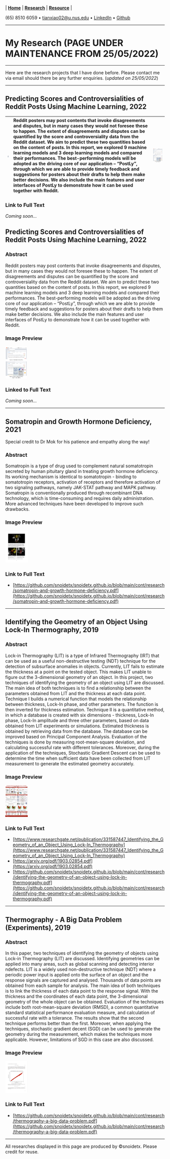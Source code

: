 |  **[Home](https://snoidetx.github.io)**  |  **[Research](https://snoidetx.github.io/research)**  |  **[Resource](https://snoidetx.github.io/resource)**  |

(65) 8510 6059 • tianxiao02@u.nus.edu • [LinkedIn](https://www.linkedin.com/in/tian-xiao-1202/) • [Github](https://github.com/snoidetx/)   

---

# My Research (PAGE UNDER MAINTENANCE FROM 25/05/2022)

---

Here are the research projects that I have done before. Please contact me via email should there be any further enquiries. (*updated on 25/05/2022*)

---

## Predicting Scores and Controversialities of Reddit Posts Using Machine Learning, 2022

| <img src="img/logos/logo-nus.png" width=75> | Reddit posters may post contents that invoke disagreements and disputes, but in many cases they would not foresee these to happen. The extent of disagreements and disputes can be quantified by the score and controversiality data from the Reddit dataset. We aim to predict these two quantities based on the content of posts. In this report, we explored 9 machine learning models and 3 deep learning models and compared their performances. The best-performing models will be adopted as the driving core of our application – “PostLy”, through which we are able to provide timely feedback and suggestions for posters about their drafts to help them make better decisions. We also include the main features and user interfaces of PostLy to demonstrate how it can be used together with Reddit. | <img src="/cont/research/img/predicting-scores-and-controversialities-of-reddit-posts-using-machine-learning.png"> |
| --- | :-- | --- |

### Link to Full Text
*Coming soon...*

## Predicting Scores and Controversialities of Reddit Posts Using Machine Learning, 2022
### Abstract
Reddit posters may post contents that invoke disagreements and disputes, but in many cases they would not foresee these to happen. The extent of disagreements and disputes can be quantified by the score and controversiality data from the Reddit dataset. We aim to predict these two quantities based on the content of posts. In this report, we explored 9 machine learning models and 3 deep learning models and compared their performances. The best-performing models will be adopted as the driving core of our application – “PostLy”, through which we are able to provide timely feedback and suggestions for posters about their drafts to help them make better decisions. We also include the main features and user interfaces of PostLy to demonstrate how it can be used together with Reddit.

### Image Preview
<img src="/cont/research/img/predicting-scores-and-controversialities-of-reddit-posts-using-machine-learning.png" height=100>

### Linked to Full Text
*Coming soon...*

---

## Somatropin and Growth Hormone Deficiency, 2021

Special credit to Dr Mok for his patience and empathy along the way! 

### Abstract
Somatropin is a type of drug used to complement natural somatotropin secreted by human pituitary gland in treating growth hormone deficiency. Its working mechanism is identical to somatotropin - binding to somatotropin receptors, activation of receptors and therefore activation of two signaling pathways, namely JAK-STAT pathway and MAPK pathway. Somatropin is conventionally produced through recombinant DNA technology, which is time-consuming and requires daily administration. More advanced techniques have been developed to improve such drawbacks.

### Image Preview
<img src="/cont/research/img/somatropin-and-growth-hormone-deficiency-1.PNG" height=100>

### Link to Full Text
- [https://github.com/snoidetx/snoidetx.github.io/blob/main/cont/research/somatropin-and-growth-hormone-deficiency.pdf](https://github.com/snoidetx/snoidetx.github.io/blob/main/cont/research/somatropin-and-growth-hormone-deficiency.pdf)

---

## Identifying the Geometry of an Object Using Lock-In Thermography, 2019
### Abstract
Lock-in Thermography (LIT) is a type of Infrared Thermography (IRT) that can be used as a useful non-destructive testing (NDT) technique for the detection of subsurface anomalies in objects. Currently, LIT fails to estimate the thickness at a point on the tested object. This makes LIT unable to figure out the 3-dimensional geometry of an object. In this project, two techniques of identifying the geometry of an object using LIT are discussed. The main idea of both techniques is to find a relationship between the parameters obtained from LIT and the thickness at each data point. Technique I builds a numerical function that models the relationship between thickness, Lock-In phase, and other parameters. The function is then inverted for thickness estimation. Technique II is a quantitative method, in which a database is created with six dimensions - thickness, Lock-In phase, Lock-In amplitude and three other parameters, based on data obtained from LIT experiments or simulations. Estimated thickness is obtained by retrieving data from the database. The database can be improved based on Principal Component Analysis. Evaluation of the techniques is done by measuring root-mean-square deviation, and calculating successful rate with different tolerances. Moreover, during the application of the techniques, Stochastic Gradient Descent can be used to determine the time when sufficient data have been collected from LIT measurement to generate the estimated geometry accurately.

### Image Preview
<img src="/cont/research/img/identifying-the-geometry-of-an-object-using-lock-in-thermography-poster-1.PNG" height=100>

### Link to Full Text
- [https://www.researchgate.net/publication/331587447_Identifying_the_Geometry_of_an_Object_Using_Lock-In_Thermography](https://www.researchgate.net/publication/331587447_Identifying_the_Geometry_of_an_Object_Using_Lock-In_Thermography)
- [https://arxiv.org/pdf/1903.02854.pdf](https://arxiv.org/pdf/1903.02854.pdf)
- [https://github.com/snoidetx/snoidetx.github.io/blob/main/cont/research/identifying-the-geometry-of-an-object-using-lock-in-thermography.pdf](https://github.com/snoidetx/snoidetx.github.io/blob/main/cont/research/identifying-the-geometry-of-an-object-using-lock-in-thermography.pdf)

---

## Thermography - A Big Data Problem (Experiments), 2019
### Abstract
In this paper, two techniques of identifying the geometry of objects using Lock-in Thermography (LIT) are discussed. Identifying geometries can be applied into many areas, such as global scanning and detecting interior ndefects. LIT is a widely used non-destructive technique (NDT) where a periodic power input is applied onto the surface of an object and the response signals are captured and analysed. Thousands of data points are obtained from each sample for analysis. The main idea of both techniques is to link the thickness of each data point to the response signal. With the thickness and the coordinates of each data point, the 3-dimensional geometry of the whole object can be obtained. Evaluation of the techniques include both root-mean-square deviation (RMSD), a common quantitative standard statistical performance evaluation measure, and calculation of successful rate with a tolerance. The results show that the second technique performs better than the first. Moreover, when applying the techniques, stochastic gradient decent (SGD) can be used to generate the geometry during the measurement, which makes the techniques more applicable. However, limitations of SGD in this case are also discussed.

### Image Preview
<img src="/cont/research/img/thermography-a-big-data-problem-1.PNG" height=100>

### Link to Full Text
- [https://github.com/snoidetx/snoidetx.github.io/blob/main/cont/research/thermography-a-big-data-problem.pdf](https://github.com/snoidetx/snoidetx.github.io/blob/main/cont/research/thermography-a-big-data-problem.pdf)

---

All researches displayed in this page are produced by ©snoidetx. Please credit for reuse.
